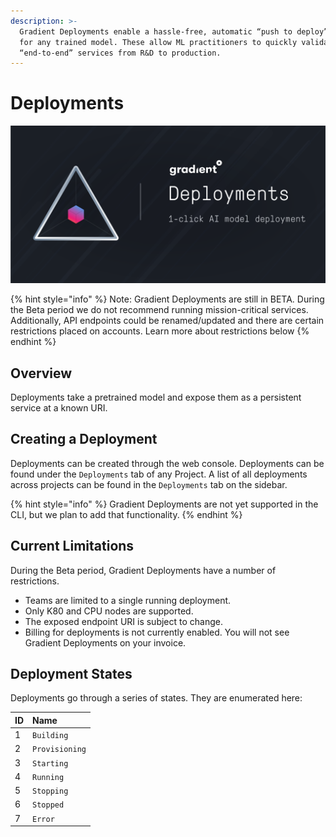 ```yaml
---
description: >-
  Gradient Deployments enable a hassle-free, automatic “push to deploy” option
  for any trained model. These allow ML practitioners to quickly validate
  “end-to-end” services from R&D to production.
---
```


# Deployments

![](../.gitbook/assets/artboard-1-copy.png)

{% hint style="info" %}
 Note: Gradient Deployments are still in BETA. During the Beta period we do not recommend running mission-critical services. Additionally, API endpoints could be renamed/updated and there are certain restrictions placed on accounts. Learn more about restrictions below
{% endhint %}

## Overview

Deployments take a pretrained model and expose them as a persistent service at a known URI.

## Creating a Deployment

Deployments can be created through the web console. Deployments can be found under the `Deployments` tab of any Project. A list of all deployments across projects can be found in the `Deployments` tab on the sidebar. 

{% hint style="info" %}
 Gradient Deployments are not yet supported in the CLI, but we plan to add that functionality.
{% endhint %}

## Current Limitations

During the Beta period, Gradient Deployments have a number of restrictions.

* Teams are limited to a single running deployment. 
* Only K80 and CPU nodes are supported.
* The exposed endpoint URI is subject to change.
* Billing for deployments is not currently enabled. You will not see Gradient Deployments on your invoice.

## Deployment States

Deployments go through a series of states. They are enumerated here:

| ID | Name |
| :--- | :--- |
| 1 |  `Building`  |
| 2 | `Provisioning` |
| 3 | `Starting` |
| 4 | `Running` |
| 5 | `Stopping` |
| 6 | `Stopped` |
| 7 | `Error` |

